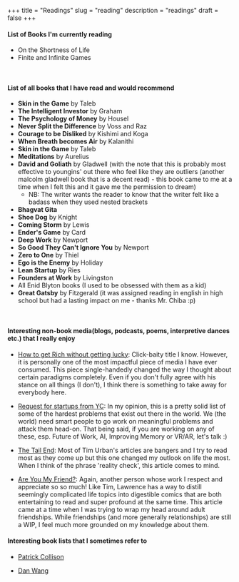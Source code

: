 +++
title = "Readings"
slug = "reading"
description = "readings"
draft = false
+++

#### List of Books I'm currently reading

* On the Shortness of Life 
* Finite and Infinite Games


&nbsp;



#### List of all books that I have read and would recommend 

* __Skin in the Game__ by Taleb
* __The Intelligent Investor__ by Graham
* __The Psychology of Money__ by Housel
* __Never Split the Difference__ by Voss and Raz
* __Courage to be Disliked__ by Kishimi and Koga
* __When Breath becomes Air__ by Kalanithi
* __Skin in the Game__ by Taleb
* __Meditations__ by Aurelius
* __David and Goliath__ by Gladwell (with the note that this is probably most effective to youngins' out there who feel like they are outliers (another malcolm gladwell book that is a decent read) - this book came to me at a time when I felt this and it gave me the permission to dream)
    - NB: The writer wants the reader to know that the writer felt like a badass when they used nested brackets
* __Bhagvat Gita__
* __Shoe Dog__ by Knight
* __Coming Storm__ by Lewis
* __Ender's Game__ by Card
* __Deep Work__ by Newport
* __So Good They Can't Ignore You__ by Newport
* __Zero to One__ by Thiel
* __Ego is the Enemy__ by Holiday
* __Lean Startup__ by Ries
* __Founders at Work__ by Livingston
* All Enid Blyton books (I used to be obsessed with them as a kid)
* __Great Gatsby__ by Fitzgerald (it was assigned reading in english in high school but had a lasting impact on me - thanks Mr. Chiba :p)

&nbsp;


#### Interesting non-book media(blogs, podcasts, poems, interpretive dances etc.) that I really enjoy 

* [How to get Rich without getting lucky](https://nav.al/rich): Click-baity title I know. However, it is personally one of the most impactful piece of media I have ever consumed. This piece single-handedly changed the way I thought about certain paradigms completely. Even if you don't fully agree with his stance on all things (I don't), I think there is something to take away for everybody here. 

* [Request for startups from YC](https://www.ycombinator.com/rfs/): In my opinion, this is a pretty solid list of some of the hardest problems that exist out there in the world. We (the world) need smart people to go work on meaningful problems and attack them head-on. That being said, if you are working on any of these, esp. Future of Work, AI, Improving Memory or VR/AR, let's talk :)

* [The Tail End](https://waitbutwhy.com/2015/12/the-tail-end.html): Most of Tim Urban's articles are bangers and I try to read most as they come up but this one changed my outlook on life the most. When I think of the phrase 'reality check', this article comes to mind. 

* [Are You My Friend?](https://moretothat.com/are-you-my-friend/): Again, another person whose work I respect and appreciate so so much! Like Tim, Lawrence has a way to distill seemingly complicated life topics into digestible comics that are both entertaining to read and super profound at the same time. This article came at a time when I was trying to wrap my head around adult friendships. While friendships (and more generally relationships) are still a WIP, I feel much more grounded on my knowledge about them. 


#### Interesting book lists that I sometimes refer to 


* [Patrick Collison](https://patrickcollison.com/bookshelf)

* [Dan Wang](https://danwang.co/books/)


